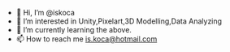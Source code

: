 - 👋 Hi, I’m @iskoca
- 👀 I’m interested in Unity,Pixelart,3D Modelling,Data Analyzing
- 🌱 I’m currently learning the above.
- 📫 How to reach me is.koca@hotmail.com


